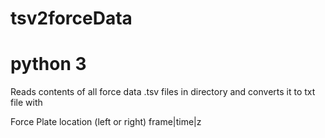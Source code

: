 # tsv2forceData
#  python 3

Reads contents of all force data .tsv files in directory and converts it to txt file with

Force Plate location (left or right)
frame|time|z
